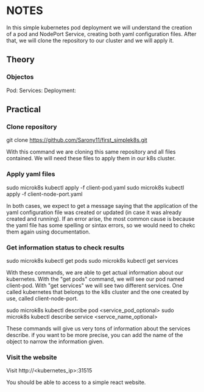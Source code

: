 # NOTES
In this simple kubernetes pod deployment we will understand the creation of a pod and NodePort Service, creating both yaml configuration files. After that, we will clone the repository to our cluster and we will apply it.

## Theory
### Objectos
Pod:
Services:
Deployment:

## Practical

### Clone repository
git clone https://github.com/Sarony11/first_simplek8s.git

With this command we are cloning this same repository and all files contained. We will need these files to apply them in our k8s cluster.

### Apply yaml files
sudo microk8s kubectl apply -f client-pod.yaml
sudo microk8s kubectl apply -f client-node-port.yaml

In both cases, we expect to get a message saying that the application of the yaml configuration file was created or updated (in case it was already created and running). If an error arise, the most common cause is because the yaml file has some spelling or sintax errors, so we would need to chekc them again using documentation.

### Get information status to check results
sudo microk8s kubectl get pods
sudo microk8s kubectl get services

With these commands, we are able to get actual information about our kubernetes. With the "get pods" command, we will see our pod named client-pod. With "get services" we will see two different services. One called kubernetes that belongs to the k8s cluster and the one created by use, called client-node-port.

sudo microk8s kubectl describe pod <service_pod_optional>
sudo microk8s kubectl describe service <servce_name_optional>

These commands will give us very tons of information about the services describe. if you want to be more precise, you can add the name of the object to narrow the information given.

### Visit the website
Visit http://<kubernetes_ip>:31515

You should be able to access to a simple react website.
